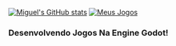 [![Miguel's GitHub stats](https://github-readme-stats.vercel.app/api?username=miguelrochabh)](https://github.com/anuraghazra/github-readme-stats)
[![Meus Jogos](https://github-readme-stats.vercel.app/api/pin/?username=anuraghazra&repo=github-readme-stats)](https://github.com/anuraghazra/github-readme-stats)

### Desenvolvendo Jogos Na Engine Godot!
